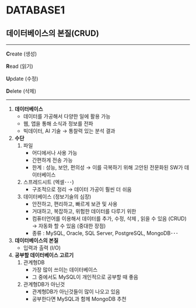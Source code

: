 # DATABASE1

## 데이터베이스의 본질(CRUD)

---

**C**reate (생성)

**R**ead (읽기)

**U**pdate (수정)

**D**elete (삭제)

---

1. **데이터베이스**
    - 데이터를 가공해서 다양한 일에 활용 가능
    - 웹, 앱을 통해 소식과 정보를 전파
    - 빅데이터, AI 기술 → 통찰력 있는 분석 결과
2. **수단**
    1. 파일
        - 어디에서나 사용 가능
        - 간편하게 전송 가능
        - 한계 : 성능, 보안, 편의성
        → 이를 극복하기 위해 고안된 전문화된 SW가 데이터베이스
    2. 스프레드시트 (엑셀･･･)
        - 구조적으로 정리
        → 데이터 가공이 훨씬 더 쉬움
    3. 데이터베이스 (정보기술의 심장)
        - 안전하고, 편리하고, 빠르게 보관 및 사용
        - 거대하고, 복잡하고, 위험한 데이터를 다루기 위한
        - 컴퓨터언어를 이용해서 데이터를 추가, 수정, 삭제 , 읽을 수 있음 (CRUD)
        → 자동화 할 수 있음 (중대한 장점)
        - 종류 : MySQL, Oracle, SQL Server, PostgreSQL, MongoDB･･･
3. **데이터베이스의 본질**
    - 입력과 출력 (I/O)
4. **공부할 데이터베이스 고르기**
    1. 관계형DB
        - 가장 많이 쓰이는 데이터베이스
        - 그 중에서도 MySQL이 개인적으로 공부할 때 좋음
    2. 관계형DB가 아닌것
        - 관계형DB가 아닌것들이 많이 나오고 있음
        - 공부한다면 MySQL과 함께 MongoDB 추천